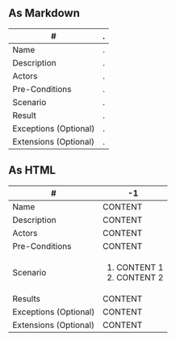 ## As Markdown

| #                     | .   |
| --------------------- | --- |
| Name                  | .   |
| Description           | .   |
| Actors                | .   |
| Pre-Conditions        | .   |
| Scenario              | .   |
| Result                | .   |
| Exceptions (Optional) | .   |
| Extensions (Optional) | .   |

## As HTML

<table>
<thead>
  <tr>
    <th>#</th>
    <th>-1</th>
  </tr>
</thead>
<tbody>
  <tr>
    <td>Name</td>
    <td>
    CONTENT
    </td>
  </tr>
  <tr>
    <td>Description</td>
    <td>
    CONTENT
    </td>
  </tr>
  <tr>
    <td>Actors</td>
    <td>
    CONTENT
    </td>
  </tr>
  <tr>
    <td>Pre-Conditions</td>
    <td>
    CONTENT
    </td>
  </tr>
  <tr>
    <td>Scenario</td>
    <td>
    <ol>
        <li>CONTENT 1</li>
        <li>CONTENT 2</li>
    </ol>
    </td>
  </tr>
  <tr>
    <td>Results</td>
    <td>
    CONTENT
    </td>
  </tr>
  <tr>
    <td>Exceptions (Optional)</td>
    <td>
    CONTENT
    </td>
  </tr>
  <tr>
    <td>Extensions (Optional)</td>
    <td>
    CONTENT
    </td>
  </tr>
</tbody>
</table>
